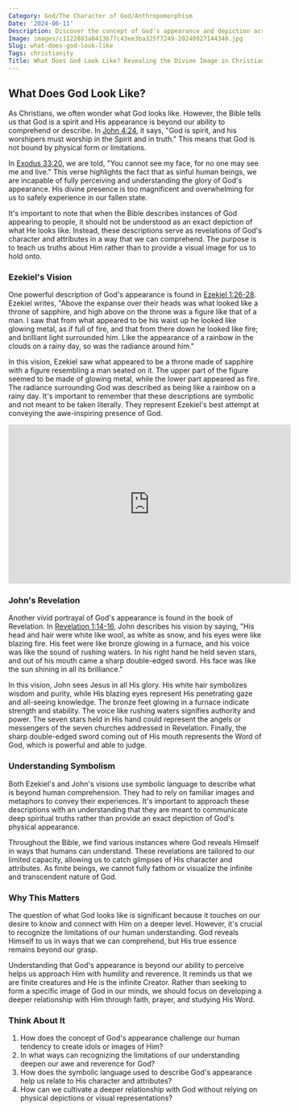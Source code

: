 ```yaml
---
Category: God/The Character of God/Anthropomorphism
Date: '2024-06-11'
Description: Discover the concept of God's appearance and depiction across various religions and cultures in this intriguing article exploring the diverse perspectives on the physical form of a divine being.
Image: images/c1122883a0413b77c43ee3ba325f7249-20240927144340.jpg
Slug: what-does-god-look-like
Tags: christianity
Title: What Does God Look Like? Revealing the Divine Image in Christianity
---
```


## What Does God Look Like?

As Christians, we often wonder what God looks like. However, the Bible tells us that God is a spirit and His appearance is beyond our ability to comprehend or describe. In [John 4:24](https://www.bibleref.com/John/4/John-4-24.html), it says, "God is spirit, and his worshipers must worship in the Spirit and in truth." This means that God is not bound by physical form or limitations.

In [Exodus 33:20](https://www.bibleref.com/Exodus/33/Exodus-33-20.html), we are told, "You cannot see my face, for no one may see me and live." This verse highlights the fact that as sinful human beings, we are incapable of fully perceiving and understanding the glory of God's appearance. His divine presence is too magnificent and overwhelming for us to safely experience in our fallen state.

It's important to note that when the Bible describes instances of God appearing to people, it should not be understood as an exact depiction of what He looks like. Instead, these descriptions serve as revelations of God's character and attributes in a way that we can comprehend. The purpose is to teach us truths about Him rather than to provide a visual image for us to hold onto.

### Ezekiel's Vision

One powerful description of God's appearance is found in [Ezekiel 1:26-28](https://www.bibleref.com/Ezekiel/1/Ezekiel-1-26.html). Ezekiel writes, "Above the expanse over their heads was what looked like a throne of sapphire, and high above on the throne was a figure like that of a man. I saw that from what appeared to be his waist up he looked like glowing metal, as if full of fire, and that from there down he looked like fire; and brilliant light surrounded him. Like the appearance of a rainbow in the clouds on a rainy day, so was the radiance around him."

In this vision, Ezekiel saw what appeared to be a throne made of sapphire with a figure resembling a man seated on it. The upper part of the figure seemed to be made of glowing metal, while the lower part appeared as fire. The radiance surrounding God was described as being like a rainbow on a rainy day. It's important to remember that these descriptions are symbolic and not meant to be taken literally. They represent Ezekiel's best attempt at conveying the awe-inspiring presence of God.


<iframe width="560" height="315" src="https://www.youtube.com/embed/QPywCD-TSd0" frameborder="0" allow="autoplay; encrypted-media" allowfullscreen></iframe>


### John's Revelation

Another vivid portrayal of God's appearance is found in the book of Revelation. In [Revelation 1:14-16](https://www.bibleref.com/Revelation/1/Revelation-1-14.html), John describes his vision by saying, "His head and hair were white like wool, as white as snow, and his eyes were like blazing fire. His feet were like bronze glowing in a furnace, and his voice was like the sound of rushing waters. In his right hand he held seven stars, and out of his mouth came a sharp double-edged sword. His face was like the sun shining in all its brilliance."

In this vision, John sees Jesus in all His glory. His white hair symbolizes wisdom and purity, while His blazing eyes represent His penetrating gaze and all-seeing knowledge. The bronze feet glowing in a furnace indicate strength and stability. The voice like rushing waters signifies authority and power. The seven stars held in His hand could represent the angels or messengers of the seven churches addressed in Revelation. Finally, the sharp double-edged sword coming out of His mouth represents the Word of God, which is powerful and able to judge.

### Understanding Symbolism

Both Ezekiel's and John's visions use symbolic language to describe what is beyond human comprehension. They had to rely on familiar images and metaphors to convey their experiences. It's important to approach these descriptions with an understanding that they are meant to communicate deep spiritual truths rather than provide an exact depiction of God's physical appearance.

Throughout the Bible, we find various instances where God reveals Himself in ways that humans can understand. These revelations are tailored to our limited capacity, allowing us to catch glimpses of His character and attributes. As finite beings, we cannot fully fathom or visualize the infinite and transcendent nature of God.

### Why This Matters

The question of what God looks like is significant because it touches on our desire to know and connect with Him on a deeper level. However, it's crucial to recognize the limitations of our human understanding. God reveals Himself to us in ways that we can comprehend, but His true essence remains beyond our grasp.

Understanding that God's appearance is beyond our ability to perceive helps us approach Him with humility and reverence. It reminds us that we are finite creatures and He is the infinite Creator. Rather than seeking to form a specific image of God in our minds, we should focus on developing a deeper relationship with Him through faith, prayer, and studying His Word.

### Think About It

1. How does the concept of God's appearance challenge our human tendency to create idols or images of Him?
2. In what ways can recognizing the limitations of our understanding deepen our awe and reverence for God?
3. How does the symbolic language used to describe God's appearance help us relate to His character and attributes?
4. How can we cultivate a deeper relationship with God without relying on physical depictions or visual representations?